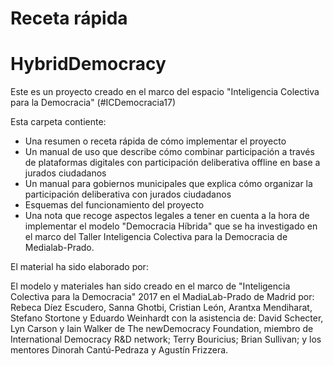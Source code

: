 # Receta rápida
# HybridDemocracy 

Este es un proyecto creado en el marco del espacio "Inteligencia Colectiva para la Democracia" (#ICDemocracia17)

Esta carpeta contiente:

- Una resumen o receta rápida de cómo implementar el proyecto
- Un manual de uso que describe cómo combinar participación a través de plataformas digitales con participación deliberativa offline en base a jurados ciudadanos
- Un manual para gobiernos municipales que explica cómo organizar la participación deliberativa con jurados ciudadanos
- Esquemas del funcionamiento del proyecto
- Una nota que recoge aspectos legales a tener en cuenta a la hora de implementar el modelo "Democracia Híbrida" que se ha investigado en el marco del Taller Inteligencia Colectiva para la Democracia de Medialab-Prado. 

El material ha sido elaborado por: 

El modelo y materiales han sido creado en el marco de "Inteligencia Colectiva para la Democracia" 2017 en el MadiaLab-Prado de Madrid por: 
Rebeca Díez Escudero, Sanna Ghotbi, Cristian León, Arantxa Mendiharat, Stefano Stortone y Eduardo Weinhardt con la asistencia de: 
David Schecter, Lyn Carson y Iain Walker de The newDemocracy Foundation, miembro de International Democracy R&D network; 
Terry Bouricius; Brian Sullivan; y los mentores Dinorah Cantú-Pedraza y Agustín Frizzera.

